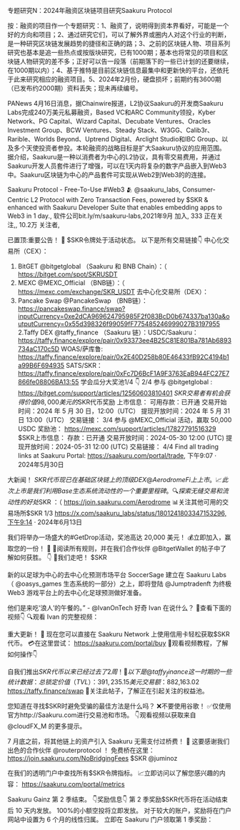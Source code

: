 专题研究N：2024年融资区块链项目研究Saakuru Protocol


按：融资的项目作一个专题研究：1、融资了，说明得到资本界看好，可能是一个好的方向和项目；2、通过研究它们，可以了解外界或圈内人对这个行业的判断，是一种研究区块链发展趋势的捷径和正确的路；3、之前的区块链人物、项目系列研究也基本是追一些热点或按版块研究，已有1000期；基本也将常见的项目和区块链人物研究的差不多；正好可以告一段落（前期落下的一些已计划的还要继续，在1000期以内）；4、基于推特是目前区块链信息最集中和更新快的平台，还依托于此来研究相应的融资项目。5、2024年2月份，硬盘损坏；前期约有3600期（已发布约2000期）资料丢失；现未再续编号。

PANews 4月16日消息，据Chainwire报道，L2协议Saakuru的开发商Saakuru Labs完成240万美元私募融资，Based VC和ARC Community领投，Kyber Network、PG Capital、Wizard Capital、Decubate Ventures、Oracles Investment Group、BCW Ventures、Steady Stack、W3GG、Calib3r、Rarible、Worlds Beyond、Uptrend Digital、Arclight Studio和IBC Group、以及多个天使投资者参投。本轮融资的战略目标是扩大Saakuru协议的应用范围。
据介绍，Saakuru是一种以消费者为中心的L2协议，具有零交易费用，并通过Saakuru开发人员套件进行了增强，可以在1天内将复杂的数字产品嵌入到Web3中。Saakuru区块链为中心的产品套件可实现从Web2到Web3的的连接。

Saakuru Protocol - Free-To-Use #Web3 🫂
@saakuru_labs,
Consumer-Centric L2 Protocol with Zero Transaction Fees, powered by $SKR & enhanced with Saakuru Developer Suite that enables embedding apps to Web3 in 1 day.,
软件公司bit.ly/m/saakuru-labs,2021年9月 加入,
333 正在关注,,
10.2万 关注者,


已置顶:重要公告！
🚀 $SKR令牌处于活动状态。
以下是所有交易链接👇
中心化交易所（CEX）：
1. BitGET 
@bitgetglobal
 （Saakuru 和 BNB Chain）：（ https://bitget.com/spot/SKRUSDT
2. MEXC 
@MEXC_Official
 （BNB链）：（ https://mexc.com/exchange/SKR_USDT
去中心化交易所（DEX）：
1. Pancake Swap 
@PancakeSwap
 （BNB链）：
https://pancakeswap.finance/swap?inputCurrency=0xe2dCA969624795985F2f083BcD0b674337ba130a&outputCurrency=0x55d398326f99059fF775485246999027B3197955
2.Taffy DEX 
@taffy_finance
 （Saakuru 链）：USDC/Saakuru： https://taffy.finance/explore/pair/0x93373ee4B25C81E801Ba781Ab6893734aC170c5D
WOAS/萨库鲁: https://taffy.finance/explore/pair/0x2E40D258b80E46433fB92C4194b1a99B6F694935
SATS/SKR： https://taffy.finance/explore/pair/0xFc7D6BcF1A9F3763EaB944FC27E7866fe08806BA13:55
学会瓜分大奖池1/4 👇
2/4
参与
@bitgetglobal
 : https://bitget.com/support/articles/12560603810401
$SKR交易者有机会获得价值 98,000 美元的$SKR代币奖励 上市信息：
可用存款：已开通
交易开始时间：2024 年 5 月 30 日，12:00（UTC）
提现开放时间：2024 年 5 月 31 日 13:00（UTC）
交易链接：
3/4
参与
@MEXC_Official
活动，赢取 50,000 USDC 奖励池： https://mexc.com/support/articles/17827791516329
$SKR上市信息：
存款：已开通
交易开放时间：2024-05-30 12:00 (UTC)
提现开放时间：2024-05-31 12:00 (UTC)
交易链接：
4/4
Find all trading links at Saakuru Portal: https://saakuru.com/portal/trade,
下午9:07 · 2024年5月30日

大新闻！
$SKR代币现已在基础区块链上的顶级 DEX 
@AerodromeFi
上上市。
📈此次上市是我们利用 Base 生态系统流动性的一个重要里程碑。
🔍探索无缝交易和流动性的好处$SKR ：（ https://join.saakuru.com/Aerodrome
📊关注其他可用的交易场所$SKR 1/3
https://x.com/saakuru_labs/status/1801241803347153296,下午9:14 · 2024年6月13日

我们将举办一场盛大的#GetDrop活动，奖池高达 20,000 美元！ 💰立即加入，赢取您的一份！ 🎊
📜阅读所有规则，并在我们合作伙伴
@BitgetWallet
的帖子中了解如何获胜。 👇
🚀我们走吧！ $SKR

新的以足球为中心的去中心化预测市场平台 SoccerSage 建立在 Saakuru Labs（ 
@oasys_games
生态系统的一部分）之上，即将登陆
@Jumptradenft
为终极 Web3 游戏平台上的去中心化足球预测做好准备。

他们是来吃‘浪人’的午餐的。” - 
@IvanOnTech
好奇 Ivan 在说什么？ 🚀查看下面的视频👇
🔍观看 Ivan 的完整视频：

重大更新！ 🚀
现在您可以直接在 Saakuru Network 上使用信用卡轻松获取$SKR代币。
💳在这里尝试： https://saakuru.com/portal/buy
🎥观看视频教程，了解如何操作👇

自我们推出$SKR代币以来已经过去了 2 周！ 🚀
以下是
@taffy_finance
这一时期的一些统计数据：
总锁定价值（TVL）：391,235.15 美元
交易额：$882,163.02
https://taffy.finance/swap
🧵关注此帖子，了解正在引起关注的权益池。 

您知道在寻找$SKR时避免受骗的最佳方法是什么吗？
❌不要使用谷歌！
✅仅使用官方http://Saakuru.com进行交易池和市场。
👇观看视频以获取来自
@cloudFX_M
的更多提示。

7 月底之前，将其他链上的资产引入 Saakuru 无需支付过桥费！ 🎉
这要感谢我们出色的合作伙伴
@routerprotocol
 ！
免费桥在这里： https://join.saakuru.com/NoBridgingFees
$SKR 
@juminoz

在我们的透明门户中查找所有$SKR令牌指标。
📈立即访问以了解您感兴趣的内容： https://saakuru.com/portal/metrics

Saakuru Gainz 第 2 季结束。
👇奖励信息👇
第 2 季奖励$SKR代币将在活动结束后 10 天内发放。
100%的小额空投将立即发放。
对于较大的账户，奖励将在门户网站中设置为 6 个月的线性归属。
立即在 Saakuru 门户领取第 1 季奖励：
